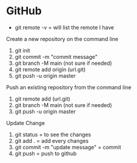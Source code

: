 # GitHub

* git remote -v = will list the remote I have

Create a new repository on the command line
1. git init
2. git commit -m "commit message"
3. git branch -M main (not sure if needed)
4. git remote add origin (url.git)
5. git push -u origin master

Push an existing repository from the command line
1. git remote add (url.git)
2. git branch -M main (not sure if needed)
3. git push -u origin master


Update Change
1. git status = to see the changes
2. git add . = add every changes
3. git commit -m "update message" = commit
4. git push = push to github
